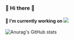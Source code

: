 ### 👋 Hi there 👋

#### 🔭 I’m currently working on <a href="https://www.facebook.com/OctopoStudios/" target="curCompany"><img src="https://img.shields.io/badge/curCompany-ffe4e1?style=for-the -배지&로고=#512BD4&로고색상=89a5ea"/></a>
<!--
**DongDongLim/DongDongLim** is a ✨ _special_ ✨ repository because its `README.md` (this file) appears on your GitHub profile.

Here are some ideas to get you started:

- 🔭 I’m currently working on ...
- 🌱 I’m currently learning ...
- 👯 I’m looking to collaborate on ...
- 🤔 I’m looking for help with ...
- 💬 Ask me about ...
- 📫 How to reach me: ...
- 😄 Pronouns: ...
- ⚡ Fun fact: ...
-->
![Anurag's GitHub stats](https://github-readme-stats.vercel.app/api?username=DongDongLim&show_icons=true&theme=radical)
